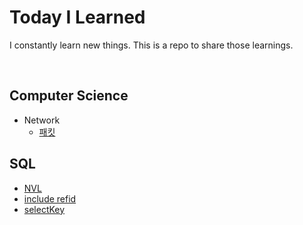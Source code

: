 # Today I Learned
I constantly learn new things. This is a repo to share those learnings.

<br>

## Computer Science
+ Network
  + [패킷][패킷]

## SQL
+ [NVL][NVL]
+ [include refid][include refid]
+ [selectKey][selectKey]


[패킷]: https://github.com/daeuun/TIL/blob/main/Computer%20Science/Network/%ED%8C%A8%ED%82%B7.md
[NVL]: https://github.com/daeuun/TIL/blob/main/SQL/NVL.md
[include refid]: https://github.com/daeuun/TIL/blob/main/SQL/include%20refid.md
[selectKey]: https://github.com/daeuun/TIL/blob/main/SQL/selectKey.md
